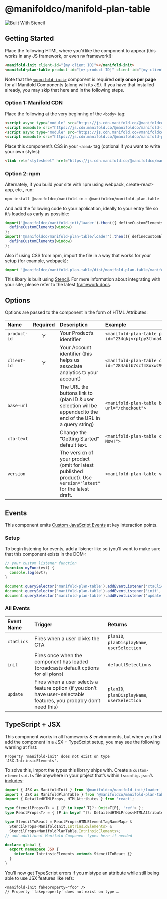 # @manifoldco/manifold-plan-table

![Built With Stencil](https://img.shields.io/badge/-Built%20With%20Stencil-16161d.svg?logo=data%3Aimage%2Fsvg%2Bxml%3Bbase64%2CPD94bWwgdmVyc2lvbj0iMS4wIiBlbmNvZGluZz0idXRmLTgiPz4KPCEtLSBHZW5lcmF0b3I6IEFkb2JlIElsbHVzdHJhdG9yIDE5LjIuMSwgU1ZHIEV4cG9ydCBQbHVnLUluIC4gU1ZHIFZlcnNpb246IDYuMDAgQnVpbGQgMCkgIC0tPgo8c3ZnIHZlcnNpb249IjEuMSIgaWQ9IkxheWVyXzEiIHhtbG5zPSJodHRwOi8vd3d3LnczLm9yZy8yMDAwL3N2ZyIgeG1sbnM6eGxpbms9Imh0dHA6Ly93d3cudzMub3JnLzE5OTkveGxpbmsiIHg9IjBweCIgeT0iMHB4IgoJIHZpZXdCb3g9IjAgMCA1MTIgNTEyIiBzdHlsZT0iZW5hYmxlLWJhY2tncm91bmQ6bmV3IDAgMCA1MTIgNTEyOyIgeG1sOnNwYWNlPSJwcmVzZXJ2ZSI%2BCjxzdHlsZSB0eXBlPSJ0ZXh0L2NzcyI%2BCgkuc3Qwe2ZpbGw6I0ZGRkZGRjt9Cjwvc3R5bGU%2BCjxwYXRoIGNsYXNzPSJzdDAiIGQ9Ik00MjQuNywzNzMuOWMwLDM3LjYtNTUuMSw2OC42LTkyLjcsNjguNkgxODAuNGMtMzcuOSwwLTkyLjctMzAuNy05Mi43LTY4LjZ2LTMuNmgzMzYuOVYzNzMuOXoiLz4KPHBhdGggY2xhc3M9InN0MCIgZD0iTTQyNC43LDI5Mi4xSDE4MC40Yy0zNy42LDAtOTIuNy0zMS05Mi43LTY4LjZ2LTMuNkgzMzJjMzcuNiwwLDkyLjcsMzEsOTIuNyw2OC42VjI5Mi4xeiIvPgo8cGF0aCBjbGFzcz0ic3QwIiBkPSJNNDI0LjcsMTQxLjdIODcuN3YtMy42YzAtMzcuNiw1NC44LTY4LjYsOTIuNy02OC42SDMzMmMzNy45LDAsOTIuNywzMC43LDkyLjcsNjguNlYxNDEuN3oiLz4KPC9zdmc%2BCg%3D%3D&colorA=16161d&style=flat-square)

## Getting Started

Place the following HTML where you’d like the component to appear (this works in any JS framework,
or even no framework!):

```html
<manifold-init client-id="[my client ID]"></manifold-init>
<manifold-plan-table product-id="[my product ID]" client-id="[my client ID]"></manifold-plan-table>
```

Note that the [`<manifold-init>`][manifold-init] component is required **only once per page** for
all Manifold Components (along with its JS). If you have that installed already, you may skip that
here and in the following steps.

### Option 1: Manifold CDN

Place the following at the very beginning of the `<body>` tag:

<!-- prettier-ignore -->
```html
<script async type="module" src="https://js.cdn.manifold.co/@manifoldco/manifold-init/dist/manifold-init/manifold-init.esm.js" ></script>
<script nomodule src="https://js.cdn.manifold.co/@manifoldco/manifold-init/dist/manifold-init/manifold-init.js" ></script>
<script async type="module" src="https://js.cdn.manifold.co/@manifoldco/manifold-plan-table/dist/manifold-plan-table/manifold-plan-table.esm.js" ></script>
<script nomodule src="https://js.cdn.manifold.co/@manifoldco/manifold-plan-table/dist/manifold-plan-table.js" ></script>
```

Place this component’s CSS in your `<head>` tag (optional if you want to write your own styles):

<!-- prettier-ignore -->
```html
<link rel="stylesheet" href="https://js.cdn.manifold.co/@manifoldco/manifold-plan-table/dist/manifold-plan-table/manifold-plan-table.css" />
```

### Option 2: npm

Alternately, if you build your site with npm using webpack, create-react-app, etc., run:

```bash
npm install @manifoldco/manifold-init @manifoldco/manifold-plan-table
```

And add the following code to your application, ideally to your entry file so it’s loaded as early
as possible:

```js
import('@manifoldco/manifold-init/loader').then(({ defineCustomElements }) =>
  defineCustomElements(window)
);
import('@manifoldco/manifold-plan-table/loader').then(({ defineCustomElements }) =>
  defineCustomElements(window)
);
```

Also if using CSS from npm, import the file in a way that works for your setup (for example,
webpack):

```js
import '@manifoldco/manifold-plan-table/dist/manifold-plan-table/manifold-plan-table.css';
```

This libary is built using [Stencil][stencil]. For more information about integrating with your
site, please refer to the latest [framework docs][stencil-framework].

## Options

Options are passed to the component in the form of HTML Attributes:

| Name         | Required | Description                                                                                                     | Example                                                            |
| :----------- | :------: | :-------------------------------------------------------------------------------------------------------------- | :----------------------------------------------------------------- |
| `product-id` |    Y     | Your Product’s identifier                                                                                       | `<manifold-plan-table product-id="234qkjvrptpy3thna4qttwt7m2nf6">` |
| `client-id`  |    Y     | Your Account identifier (this helps us associate analytics to your account)                                     | `<manifold-plan-table client-id="284ablb7scfm8oxwz9wrxpt2q0jii">`  |
| `base-url`   |          | The URL the buttons link to (plan ID & user selection will be appended to the end of the URL in a query string) | `<manifold-plan-table base-url="/checkout">`                       |
| `cta-text`   |          | Change the ”Getting Started” default text.                                                                      | `<manifold-plan-table cta-text="Buy Now!">`                        |
| `version`    |          | The version of your product (omit for latest published product). Use `version="latest"` for the latest draft.   | `<manifold-plan-table version="1">`                                |

## Events

This component emits [Custom JavaScript Events][custom-events] at key interaction points.

### Setup

To begin listening for events, add a listener like so (you’ll want to make sure that this component
exists in the DOM):

```js
// your custom listener function
function myFunc(evt) {
  console.log(evt);
}

document.querySelector('manifold-plan-table').addEventListener('ctaClick', myFunc); // do something on CTA clicks
document.querySelector('manifold-plan-table').addEventListener('init', myFunc); // do something on initial load
document.querySelector('manifold-plan-table').addEventListener('update', myFunc); // do something on updates
```

### All Events

| Event Name | Trigger                                                                                                               | Returns                                      |
| :--------- | :-------------------------------------------------------------------------------------------------------------------- | :------------------------------------------- |
| `ctaClick` | Fires when a user clicks the CTA                                                                                      | `planID`, `planDisplayName`, `userSelection` |
| `init`     | Fires once when the component has loaded (broadcasts default options for all plans)                                   | `defaultSelections`                          |
| `update`   | Fires when a user selects a feature option (if you don’t have user-selectable features, you probably don’t need this) | `planID`, `planDisplayName`, `userSelection` |

## TypeScript + JSX

This component works in all frameworks & environments, but when you first add the component in a
JSX + TypeScript setup, you may see the following warning at first:

```
Property 'manifold-init' does not exist on type 'JSX.IntrinsicElements'.
```

To solve this, import the types this library ships with. Create a `custom-elements.d.ts` file
anywhere in your project that’s within `tsconfig.json`’s [includes][tsconfig-includes]:

```ts
import { JSX as ManifoldInit } from '@manifoldco/manifold-init/loader';
import { JSX as ManifoldPlanTable } from '@manifoldco/manifold-plan-table/loader';
import { DetailedHTMLProps, HTMLAttributes } from 'react';

type StencilProps<T> = { [P in keyof T]?: Omit<T[P], 'ref'> };
type ReactProps<T> = { [P in keyof T]?: DetailedHTMLProps<HTMLAttributes<T[P]>, T[P]> };

type StencilToReact = ReactProps<HTMLElementTagNameMap> &
  StencilProps<ManifoldInit.IntrinsicElements> &
  StencilProps<ManifoldPlanTable.IntrinsicElements>;
// add additional Manifold Component types here if needed

declare global {
  export namespace JSX {
    interface IntrinsicElements extends StencilToReact {}
  }
}
```

You’ll now get TypeScript errors if you mistype an attribute while still being able to use JSX
features like refs:

```
<manifold-init fakeproperty="foo" />
// Property 'fakeproperty' does not exist on type …
```

[custom-events]:
  https://developer.mozilla.org/en-US/docs/Web/Guide/Events/Creating_and_triggering_events
[manifold-init]: https://github.com/manifoldco/manifold-init
[stencil-framework]: https://stenciljs.com/docs/overview
[stencil]: https://stenciljs.com/docs/introduction
[tsconfig-includes]: https://www.typescriptlang.org/docs/handbook/tsconfig-json.html#examples
